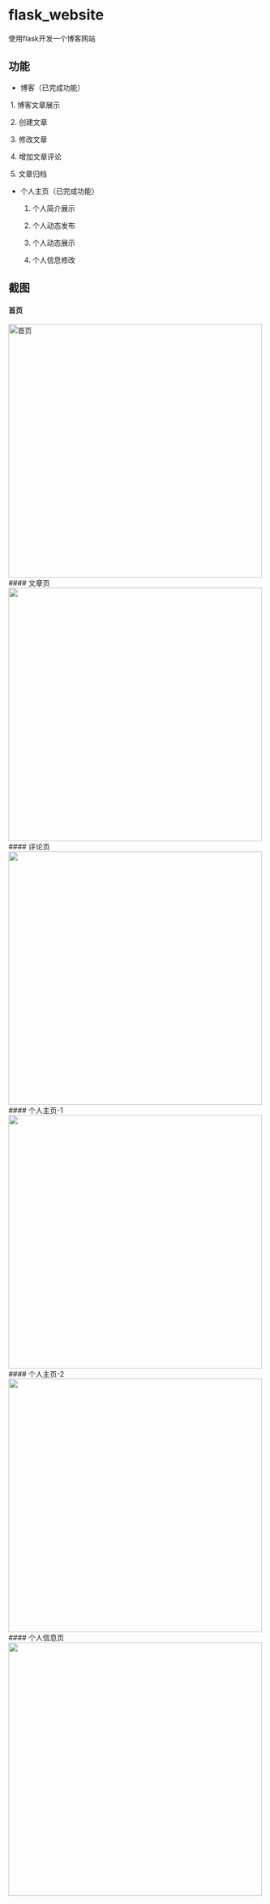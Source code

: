 # flask_website
使用flask开发一个博客网站

## 功能

- 博客（已完成功能）

  1. 博客文章展示
  
  2. 创建文章
  
  3. 修改文章
  
  4. 增加文章评论
  
  5. 文章归档
   
- 个人主页（已完成功能）
  
  1. 个人简介展示
  
  2. 个人动态发布
   
  3. 个人动态展示
  
  4. 个人信息修改
  
 ## 截图
 
 #### 首页
<img src="https://github.com/fanchunke1991/flask_website/raw/master/logo/index.png" width = "500" alt="首页" align=center />
#### 文章页
<img src="https://github.com/fanchunke1991/flask_website/raw/master/logo/article.png" width = "500"  alt="文章页" align=center />
#### 评论页
<img src="https://github.com/fanchunke1991/flask_website/raw/master/logo/comment.png" width = "500"  alt="评论页" align=center />
#### 个人主页-1
<img src="https://github.com/fanchunke1991/flask_website/raw/master/logo/homepage_1.png" width = "500"  alt="个人主页-1" align=center />
#### 个人主页-2
<img src="https://github.com/fanchunke1991/flask_website/raw/master/logo/homepage_2.png" width = "500"  alt="个人主页-2" align=center />
#### 个人信息页
 <img src="https://github.com/fanchunke1991/flask_website/raw/master/logo/edit_profile.png" width = "500"  alt="个人信息" align=center />
